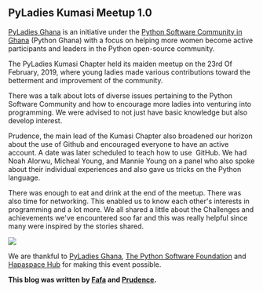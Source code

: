 ## PyLadies Kumasi Meetup 1.0

[PyLadies Ghana](https://twitter.com/PyLadiesGhana) is an initiative under the [Python Software Community in Ghana](https://www.pythonghana.org/) (Python Ghana) with a focus on helping more women become active participants and leaders in the Python open-source community.

The PyLadies Kumasi Chapter held its maiden meetup on the 23rd Of February, 2019, where young ladies made various contributions toward the betterment and improvement of the community.

There was a talk about lots of diverse issues pertaining to the Python Software Community and how to encourage more ladies into venturing into programming. We were advised to not just have basic knowledge but also develop interest.


Prudence, the main lead of the Kumasi Chapter also broadened our horizon about the use of Github and encouraged everyone to have an active account. A date was later scheduled to teach how to use  GitHub. We had Noah Alorwu, Micheal Young, and Mannie Young on a panel who also spoke about their individual experiences and also gave us tricks on the Python language.

There was enough to eat and drink at the end of the meetup. There was also time for networking. This enabled us to know each other's interests in programming and a lot more. We all shared a little about the Challenges and achievements we've encountered soo far and this was really helpful since many were inspired by the stories shared. 

[![](https://4.bp.blogspot.com/-Bo6WB6wIoh8/XNQ9roSPzRI/AAAAAAAAHE0/sdrgvVd_pQsOyFMbbV7PItYu56YTqEv_gCEwYBhgL/s320/907ac4cf-d459-431f-a7df-0180440095f5.jpg)](https://4.bp.blogspot.com/-Bo6WB6wIoh8/XNQ9roSPzRI/AAAAAAAAHE0/sdrgvVd_pQsOyFMbbV7PItYu56YTqEv_gCEwYBhgL/s1600/907ac4cf-d459-431f-a7df-0180440095f5.jpg)

  

We are thankful to [PyLadies Ghana](https://twitter.com/PyLadiesGhana), [The Python Software Foundation](https://www.python.org/psf/) and [Hapaspace Hub](https://hapaspace.com/) for making this event possible.

**This blog was written by [Fafa](https://www.linkedin.com/in/margaret-amanfu/) and [Prudence](https://www.linkedin.com/in/prudence-attablayo/).**